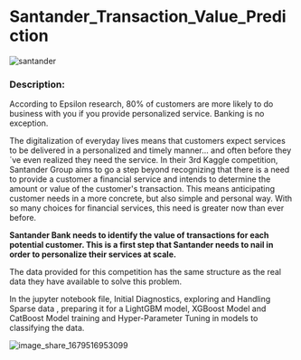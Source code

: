 # Santander_Transaction_Value_Prediction
![santander](https://user-images.githubusercontent.com/109660074/227001947-53de4559-342e-4274-8ff3-2a6362f3dfcd.png)

### Description:
According to Epsilon research, 80% of customers are more likely to do business with you if you provide personalized service. Banking is no exception.

The digitalization of everyday lives means that customers expect services to be delivered in a personalized and timely manner… and often before they´ve even realized they need the service. In their 3rd Kaggle competition, Santander Group aims to go a step beyond recognizing that there is a need to provide a customer a financial service and intends to determine the amount or value of the customer's transaction. This means anticipating customer needs in a more concrete, but also simple and personal way. With so many choices for financial services, this need is greater now than ever before.

**Santander Bank needs to identify the value of transactions for each potential customer. This is a first step that Santander needs to nail in order to personalize their services at scale.**

The data provided for this competition has the same structure as the real data they have available to solve this problem.

In the jupyter notebook file, Initial Diagnostics, exploring and Handling Sparse data , preparing it for a LightGBM model, XGBoost Model and CatBoost Model training and Hyper-Parameter Tuning in models to classifying the data.

![image_share_1679516953099](https://user-images.githubusercontent.com/109660074/227033913-7d829c79-d46c-443b-9fd2-d11d3380d46d.jpg)


